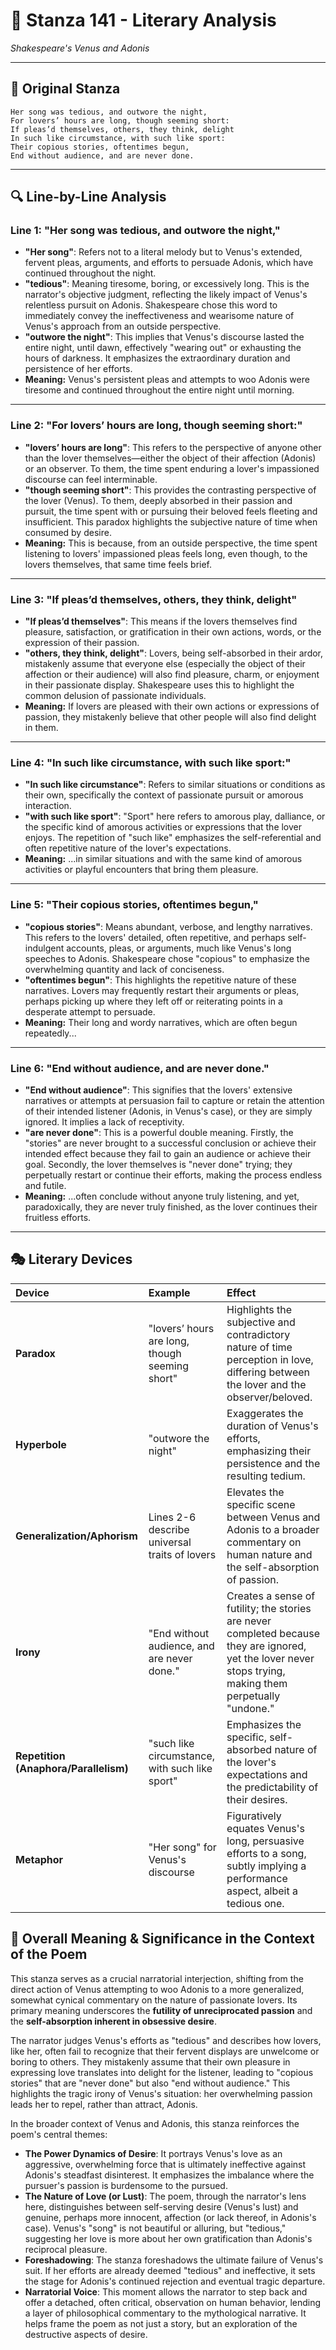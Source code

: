 # 🌹 Stanza 141 - Literary Analysis
*Shakespeare's Venus and Adonis*

---

## 📖 Original Stanza
```
Her song was tedious, and outwore the night,
For lovers’ hours are long, though seeming short:
If pleas’d themselves, others, they think, delight
In such like circumstance, with such like sport:    
Their copious stories, oftentimes begun,
End without audience, and are never done.
```

---

## 🔍 Line-by-Line Analysis

### Line 1: "Her song was tedious, and outwore the night,"
*   **"Her song"**: Refers not to a literal melody but to Venus's extended, fervent pleas, arguments, and efforts to persuade Adonis, which have continued throughout the night.
*   **"tedious"**: Meaning tiresome, boring, or excessively long. This is the narrator's objective judgment, reflecting the likely impact of Venus's relentless pursuit on Adonis. Shakespeare chose this word to immediately convey the ineffectiveness and wearisome nature of Venus's approach from an outside perspective.
*   **"outwore the night"**: This implies that Venus's discourse lasted the entire night, until dawn, effectively "wearing out" or exhausting the hours of darkness. It emphasizes the extraordinary duration and persistence of her efforts.
*   **Meaning:** Venus's persistent pleas and attempts to woo Adonis were tiresome and continued throughout the entire night until morning.

---

### Line 2: "For lovers’ hours are long, though seeming short:"
*   **"lovers’ hours are long"**: This refers to the perspective of anyone other than the lover themselves—either the object of their affection (Adonis) or an observer. To them, the time spent enduring a lover's impassioned discourse can feel interminable.
*   **"though seeming short"**: This provides the contrasting perspective of the lover (Venus). To them, deeply absorbed in their passion and pursuit, the time spent with or pursuing their beloved feels fleeting and insufficient. This paradox highlights the subjective nature of time when consumed by desire.
*   **Meaning:** This is because, from an outside perspective, the time spent listening to lovers' impassioned pleas feels long, even though, to the lovers themselves, that same time feels brief.

---

### Line 3: "If pleas’d themselves, others, they think, delight"
*   **"If pleas’d themselves"**: This means if the lovers themselves find pleasure, satisfaction, or gratification in their own actions, words, or the expression of their passion.
*   **"others, they think, delight"**: Lovers, being self-absorbed in their ardor, mistakenly assume that everyone else (especially the object of their affection or their audience) will also find pleasure, charm, or enjoyment in their passionate display. Shakespeare uses this to highlight the common delusion of passionate individuals.
*   **Meaning:** If lovers are pleased with their own actions or expressions of passion, they mistakenly believe that other people will also find delight in them.

---

### Line 4: "In such like circumstance, with such like sport:"
*   **"In such like circumstance"**: Refers to similar situations or conditions as their own, specifically the context of passionate pursuit or amorous interaction.
*   **"with such like sport"**: "Sport" here refers to amorous play, dalliance, or the specific kind of amorous activities or expressions that the lover enjoys. The repetition of "such like" emphasizes the self-referential and often repetitive nature of the lover's expectations.
*   **Meaning:** ...in similar situations and with the same kind of amorous activities or playful encounters that bring them pleasure.

---

### Line 5: "Their copious stories, oftentimes begun,"
*   **"copious stories"**: Means abundant, verbose, and lengthy narratives. This refers to the lovers' detailed, often repetitive, and perhaps self-indulgent accounts, pleas, or arguments, much like Venus's long speeches to Adonis. Shakespeare chose "copious" to emphasize the overwhelming quantity and lack of conciseness.
*   **"oftentimes begun"**: This highlights the repetitive nature of these narratives. Lovers may frequently restart their arguments or pleas, perhaps picking up where they left off or reiterating points in a desperate attempt to persuade.
*   **Meaning:** Their long and wordy narratives, which are often begun repeatedly...

---

### Line 6: "End without audience, and are never done."
*   **"End without audience"**: This signifies that the lovers' extensive narratives or attempts at persuasion fail to capture or retain the attention of their intended listener (Adonis, in Venus's case), or they are simply ignored. It implies a lack of receptivity.
*   **"are never done"**: This is a powerful double meaning. Firstly, the "stories" are never brought to a successful conclusion or achieve their intended effect because they fail to gain an audience or achieve their goal. Secondly, the lover themselves is "never done" trying; they perpetually restart or continue their efforts, making the process endless and futile.
*   **Meaning:** ...often conclude without anyone truly listening, and yet, paradoxically, they are never truly finished, as the lover continues their fruitless efforts.

---

## 🎭 Literary Devices

| Device               | Example                                   | Effect                                                                                                                              |
| :------------------- | :---------------------------------------- | :---------------------------------------------------------------------------------------------------------------------------------- |
| **Paradox**          | "lovers’ hours are long, though seeming short" | Highlights the subjective and contradictory nature of time perception in love, differing between the lover and the observer/beloved. |
| **Hyperbole**        | "outwore the night"                       | Exaggerates the duration of Venus's efforts, emphasizing their persistence and the resulting tedium.                                |
| **Generalization/Aphorism** | Lines 2-6 describe universal traits of lovers | Elevates the specific scene between Venus and Adonis to a broader commentary on human nature and the self-absorption of passion.   |
| **Irony**            | "End without audience, and are never done." | Creates a sense of futility; the stories are never completed because they are ignored, yet the lover never stops trying, making them perpetually "undone." |
| **Repetition (Anaphora/Parallelism)** | "such like circumstance, with such like sport" | Emphasizes the specific, self-absorbed nature of the lover's expectations and the predictability of their desires.               |
| **Metaphor**         | "Her song" for Venus's discourse           | Figuratively equates Venus's long, persuasive efforts to a song, subtly implying a performance aspect, albeit a tedious one.       |

## 🎯 Overall Meaning & Significance in the Context of the Poem

This stanza serves as a crucial narratorial interjection, shifting from the direct action of Venus attempting to woo Adonis to a more generalized, somewhat cynical commentary on the nature of passionate lovers. Its primary meaning underscores the **futility of unreciprocated passion** and the **self-absorption inherent in obsessive desire**.

The narrator judges Venus's efforts as "tedious" and describes how lovers, like her, often fail to recognize that their fervent displays are unwelcome or boring to others. They mistakenly assume that their own pleasure in expressing love translates into delight for the listener, leading to "copious stories" that are "never done" but also "end without audience." This highlights the tragic irony of Venus's situation: her overwhelming passion leads her to repel, rather than attract, Adonis.

In the broader context of Venus and Adonis, this stanza reinforces the poem's central themes:
*   **The Power Dynamics of Desire**: It portrays Venus's love as an aggressive, overwhelming force that is ultimately ineffective against Adonis's steadfast disinterest. It emphasizes the imbalance where the pursuer's passion is burdensome to the pursued.
*   **The Nature of Love (or Lust)**: The poem, through the narrator's lens here, distinguishes between self-serving desire (Venus's lust) and genuine, perhaps more innocent, affection (or lack thereof, in Adonis's case). Venus's "song" is not beautiful or alluring, but "tedious," suggesting her love is more about her own gratification than Adonis's reciprocal pleasure.
*   **Foreshadowing**: The stanza foreshadows the ultimate failure of Venus's suit. If her efforts are already deemed "tedious" and ineffective, it sets the stage for Adonis's continued rejection and eventual tragic departure.
*   **Narratorial Voice**: This moment allows the narrator to step back and offer a detached, often critical, observation on human behavior, lending a layer of philosophical commentary to the mythological narrative. It helps frame the poem as not just a story, but an exploration of the destructive aspects of desire.
